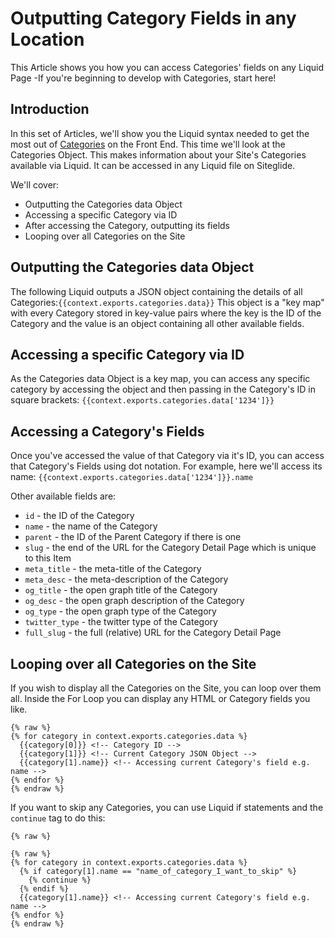# Outputting Category Fields in any Location

This Article shows you how you can access Categories' fields on any Liquid Page -If you're beginning to develop with Categories, start here!

## Introduction

In this set of Articles, we'll show you the Liquid syntax needed to get the most out of [Categories](https://help.siteglide.com/article/123-categories-getting-started) on the Front End. This time we'll look at the Categories Object. This makes information about your Site's Categories available via Liquid. It can be accessed in any Liquid file on Siteglide.

We'll cover:

* Outputting the Categories data Object
* Accessing a specific Category via ID
* After accessing the Category, outputting its fields
* Looping over all Categories on the Site

## Outputting the Categories data Object

The following Liquid outputs a JSON object containing the details of all Categories:`{{context.exports.categories.data}}` This object is a "key map" with every Category stored in key-value pairs where the key is the ID of the Category and the value is an object containing all other available fields.

## Accessing a specific Category via ID

As the Categories data Object is a key map, you can access any specific category by accessing the object and then passing in the Category's ID in square brackets: `{{context.exports.categories.data['1234']}}`

## Accessing a Category's Fields

Once you've accessed the value of that Category via it's ID, you can access that Category's Fields using dot notation. For example, here we'll access its name: `{{context.exports.categories.data['1234']}}.name`

Other available fields are:

* `id` - the ID of the Category
* `name` - the name of the Category
* `parent` - the ID of the Parent Category if there is one
* `slug` - the end of the URL for the Category Detail Page which is unique to this Item
* `meta_title` - the meta-title of the Category
* `meta_desc` - the meta-description of the Category
* `og_title` - the open graph title of the Category
* `og_desc` - the open graph description of the Category
* `og_type` - the open graph type of the Category
* `twitter_type` - the twitter type of the Category
* `full_slug` - the full (relative) URL for the Category Detail Page

## Looping over all Categories on the Site

If you wish to display all the Categories on the Site, you can loop over them all. Inside the For Loop you can display any HTML or Category fields you like.

```liquid
{% raw %}
{% for category in context.exports.categories.data %}
  {{category[0]}} <!-- Category ID -->
  {{category[1]}} <!-- Current Category JSON Object -->
  {{category[1].name}} <!-- Accessing current Category's field e.g. name -->
{% endfor %}
{% endraw %}
```

If you want to skip any Categories, you can use Liquid if statements and the `continue` tag to do this:

```liquid
{% raw %}

{% raw %}
{% for category in context.exports.categories.data %}
  {% if category[1].name == "name_of_category_I_want_to_skip" %}
    {% continue %}
  {% endif %}
  {{category[1].name}} <!-- Accessing current Category's field e.g. name -->
{% endfor %}
{% endraw %}
```

